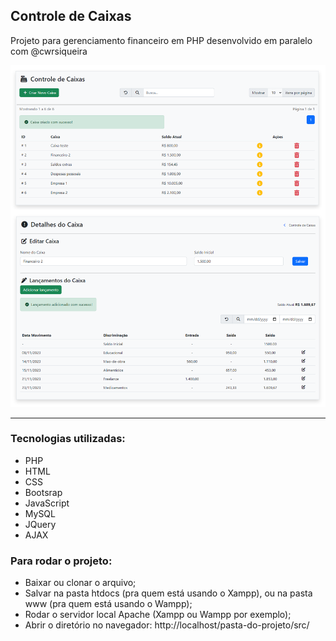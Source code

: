 ## Controle de Caixas

Projeto para gerenciamento financeiro em PHP desenvolvido em paralelo com @cwrsiqueira

![](https://raw.githubusercontent.com/famgz/controle-de-caixas/main/screenshots/screenshot.png)

---

### Tecnologias utilizadas:
- PHP
- HTML
- CSS
- Bootsrap
- JavaScript
- MySQL
- JQuery
- AJAX


### Para rodar o projeto:
- Baixar ou clonar o arquivo;
- Salvar na pasta htdocs (pra quem está usando o Xampp), ou na pasta www (pra quem está usando o Wampp);
- Rodar o servidor local Apache (Xampp ou Wampp por exemplo);
- Abrir o diretório no navegador: http://localhost/pasta-do-projeto/src/
